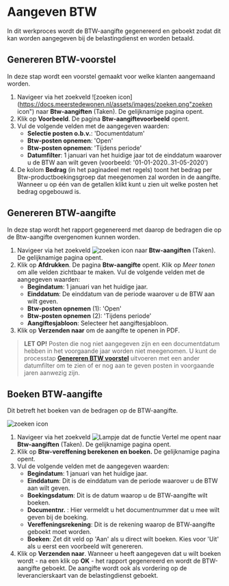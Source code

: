 # Aangeven BTW

In dit werkproces wordt de BTW-aangifte gegenereerd en geboekt zodat dit kan worden aangegeven bij de belastingdienst en worden betaald.

## Genereren BTW-voorstel

In deze stap wordt een voorstel gemaakt voor welke klanten aangemaand worden. 

1. Navigeer via het zoekveld ![zoeken icon](https://docs.meerstedewonen.nl/assets/images/zoeken.png"zoeken icon") naar **Btw-aangiften** (Taken). De gelijknamige pagina opent. 
2. Klik op **Voorbeeld**. De pagina **Btw-aangiftevoorbeeld** opent. 
3. Vul de volgende velden met de aangegeven waarden:
	-	**Selectie posten o.b.v.**: 'Documentdatum'
	-	**Btw-posten opnemen**: 'Open'
	-	**Btw-posten opnemen**: 'Tijdens periode'
	-	**Datumfilter**: 1 januari van het huidige jaar tot de einddatum waarover u de BTW aan wilt geven (voorbeeld: '01-01-2020..31-05-2020')
4. De kolom **Bedrag** (in het paginadeel met regels) 	toont het bedrag per Btw-productboekingsgroep dat meegenomen zal worden in de aangifte. Wanneer u op één van de getallen klikt kunt u zien uit welke posten het bedrag opgebouwd is. 

## Genereren BTW-aangifte

In deze stap wordt het rapport gegenereerd met daarop de bedragen die op de Btw-aangifte overgenomen kunnen worden.

1. Navigeer via het zoekveld ![zoeken icon](/assets/images/zoeken.png "zoeken icon") naar **Btw-aangiften** (Taken). De gelijknamige pagina opent. 
2. Klik op **Afdrukken**. De pagina **Btw-aangifte** opent. Klik op *Meer tonen* om alle velden zichtbaar te maken. Vul de volgende velden met de aangegeven waarden:
	- **Begindatum**: 1 januari van het huidige jaar.
	- **Einddatum**: De einddatum van de periode waarover u de BTW aan wilt geven. 
	-	**Btw-posten opnemen** (1): 'Open'
	-	**Btw-posten opnemen** (2): 'Tijdens periode'
	-	**Aangiftesjabloon**: Selecteer het aangiftesjabloon.
3. Klik op **Verzenden naar** om de aangifte te openen in PDF.
>**LET OP!** Posten die nog niet aangegeven zijn en een documentdatum hebben in het voorgaande jaar worden niet meegenomen. U kunt de processtap  **[Genereren BTW voorstel](#genereren-btw-voorstel)** uitvoeren met een ander datumfilter om te zien of er nog aan te geven posten in voorgaande jaren aanwezig zijn. 

## Boeken BTW-aangifte

Dit betreft het boeken van de bedragen op de BTW-aangifte.


![zoeken icon](/assets/images/zoeken.png "zoeken icon")
1. Navigeer via het zoekveld ![Lampje dat de functie Vertel me opent](https://docs.microsoft.com/nl-NL/dynamics365/business-central/media/ui-search/search_small.png "Vertel me wat u wilt doen") naar **Btw-aangiften** (Taken). De gelijknamige pagina opent. 
2. Klik op **Btw-vereffening berekenen en boeken.** De gelijknamige pagina opent. 
3. Vul de volgende velden met de aangegeven waarden: 
 	- **Begindatum**: 1 januari van het huidige jaar.
	- **Einddatum**: Dit is de einddatum van de periode waarover u de BTW aan wilt geven. 
	- **Boekingsdatum**: Dit is de datum waarop u de BTW-aangifte wilt boeken. 
	-  **Documentnr.** : Hier vermeldt u het documentnummer dat u mee wilt geven bij de boeking. 
	- **Vereffeningsrekening**: Dit is de rekening waarop de BTW-aangifte geboekt moet worden. 
	- **Boeken**: Zet dit veld op 'Aan' als u direct wilt boeken.  Kies voor 'Uit' als u eerst een voorbeeld wilt genereren.
4. Klik op **Verzenden naar**. Wanneer u heeft aangegeven dat u wilt boeken wordt - na een klik op **OK** - het rapport gegenereerd en wordt de BTW-aangifte geboekt. De aangifte wordt ook als vordering op de leverancierskaart van de belastingdienst geboekt. 
<!--stackedit_data:
eyJoaXN0b3J5IjpbMTU4MjYzMTIyNSwxODU3NzMwNTU1LC0xOT
UzNzI0NDk0LDE0NjYxNDYyNjYsLTE1MzM0MjU3MTksLTI1MTE1
NzI5MSwxMjU5MTczMTMxLC03Nzc0NzQ2MzUsLTkwODcxOTU4Ny
wtNDkzMjkxOTM3LDE3ODg5NzY0MTYsLTE2NTk5MTEyNDQsLTQ3
MTY3NzIxNiwtNDUwODkyOTM0LDEwNzc2NTM4NDJdfQ==
-->